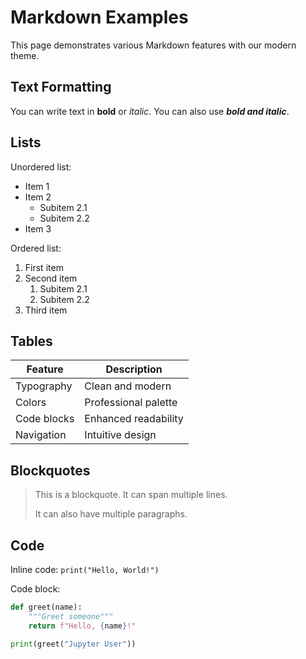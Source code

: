 # Markdown Examples

This page demonstrates various Markdown features with our modern theme.

## Text Formatting

You can write text in **bold** or *italic*. You can also use ***bold and italic***.

## Lists

Unordered list:
* Item 1
* Item 2
  * Subitem 2.1
  * Subitem 2.2
* Item 3

Ordered list:
1. First item
2. Second item
   1. Subitem 2.1
   2. Subitem 2.2
3. Third item

## Tables

| Feature | Description |
|---------|-------------|
| Typography | Clean and modern |
| Colors | Professional palette |
| Code blocks | Enhanced readability |
| Navigation | Intuitive design |

## Blockquotes

> This is a blockquote.
> It can span multiple lines.
>
> It can also have multiple paragraphs.

## Code

Inline code: `print("Hello, World!")`

Code block:
```python
def greet(name):
    """Greet someone"""
    return f"Hello, {name}!"

print(greet("Jupyter User"))
```